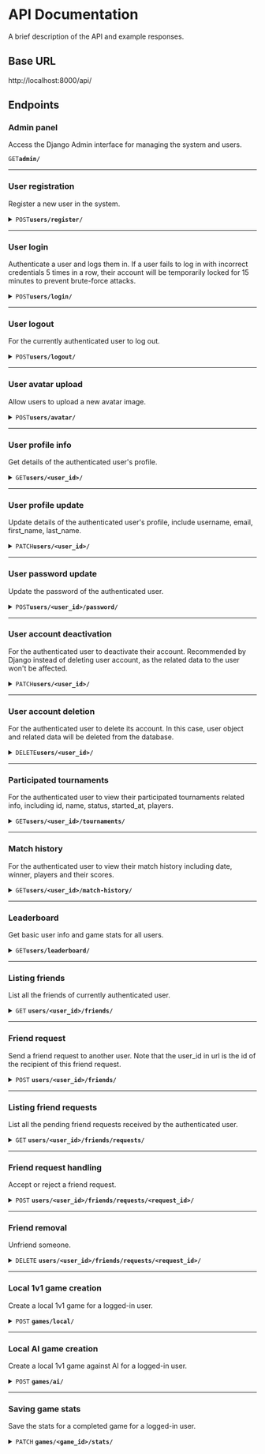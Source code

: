 # API Documentation

A brief description of the API and example responses.

## Base URL

http://localhost:8000/api/

## Endpoints

### Admin panel

Access the Django Admin interface for managing the system and users.

<code>GET</code><code><b>admin/</b></code>

---

### User registration

Register a new user in the system.

<details>
    <summary><code>POST</code><code><b>users/register/</b></code></summary>

- **Expected Request Body**:
    ```json
    {
        "username": "user1",
        "password1": "securepassword123",
        "password2": "securepassword123"
    }
    ```
- **Response**
    - **201**
        ```json
        {
            "id": 1,
            "username": "user1",
            "message": "User created."
        }
        ```
    - **400**
        ```json
        {
            "errors": {"username": ["A user with that username already exists."]}
        }
        ```

</details>

---

### User login

Authenticate a user and logs them in. If a user fails to log in with incorrect credentials 5 times in a row, their account will be temporarily locked for 15 minutes to prevent brute-force attacks.

<details>
    <summary><code>POST</code><code><b>users/login/</b></code></summary>

- **Expected Request Body**:
    ```json
    {
        "username": "user1",
        "password": "securepassword123"
    }
    ```
- **Response**
    - **200**
        ```json
        {
            "id": 1,
            "username": "user1",
            "message": "Login successful."
        }
        ```
    - **400**
        - When the user is already logged in
            ```json
            {
                "errors": "User is already authenticated."
            }
            ```
    - **401**
            ```json
            {
                "errors": "Invalid password."
            }
            ```
            ```json
            {
                "errors": "Username does not exist."
            }
            ```
        - When username and/or password are/is missing
            ```json
            {
                "errors": "Username and password are required."
            }
            ```
    - **403**
        - When the user fails to log in due to incorrect credentials 5 times in a row
            ```json
            {
                "error": "Locked out due to too many login failures."
            }
            ```

</details>

---

### User logout

For the currently authenticated user to log out.

<details>
    <summary><code>POST</code><code><b>users/logout/</b></code></summary>

- **Response**
    - **200**
        ```json
        {
            "id": 1,
            "username": "user1",
            "message": "Logout successful."
        }
        ```
    - **401**
        - When the user is not logged in
            ```json
            {
                "errors": "User is not authenticated."
            }
            ```

</details>

---

### User avatar upload

Allow users to upload a new avatar image.

<details>
    <summary><code>POST</code><code><b>users/avatar/</b></code></summary>

- **Expected Request Body**:
    The request should be a `multipart/form-data` request with the following field:
    `avatar: The avatar image file (JPG, JPEG, PNG) to be uploaded.`
- **Response**
    - **200**
        ```json
        {
            "id": 1,
            "username": "user1",
            "message": "Avatar updated.",
            "avatar_url": "/media/avatars/1/<filename>"
        }
        ```
    - **400**
        - When the file extension is not allowed
            ```json
            {
                "errors": {
                    "avatar": [
                        "File extension “gif” is not allowed. Allowed extensions are: jpg, jpeg, png."
                    ]
                }
            }
            ```
        - When the file size exceeds the limit
            ```json
            {
                "errors": {
                    "avatar": [
                        "File size exceeds the limit <MAX_FILE_SIZE> MB."
                    ]
                }
            }
            ```
        - When no file is uploaded
            ```json
            {
                "errors": "No file uploaded."
            }
            ```

</details>

---

### User profile info

Get details of the authenticated user's profile.

<details>
    <summary><code>GET</code><code><b>users/&lt;user_id&gt;/</b></code></summary>

- **Response**
    - **200**
        ```json
        {
            "id": 1,
            "username": "user1",
            "avatar": "/media/avatars/1/<filename>",
            "email": "<email>",
            "extra_fields": "..."
        }
        ```
    - **401**
        - When the user is not authenticated
            ```json
            {
                "errors": "User is not authenticated."
            }
            ```
    - **403**
        - When the user_id in url does not match the authenticated user's id
            ```json
            {
                "errors": "You do not have permission to access this user's profile."
            }
            ```

</details>

---

### User profile update

Update details of the authenticated user's profile, include username, email, first_name, last_name.


<details>
    <summary><code>PATCH</code><code><b>users/&lt;user_id&gt;/</b></code></summary>

- **Expected Request Body**:
    ```json
    {
        "username": "test_update",
        "email": "test_update@email.com",
        "first_name": "test_update",
        "last_name": "test_update"
    }
- **Response**
    - **200**
        ```json
        {
            "id": 1,
            "username": "test_update",
            "message": "User profile updated."
        }
        ```
    - **401**
        - When the user is not authenticated
            ```json
            {
                "errors": "User is not authenticated."
            }
            ```
    - **403**
        - When the user_id in url does not match the authenticated user's id
            ```json
            {
                "errors": "You do not have permission to access this user's profile."
            }
            ```

</details>

---

### User password update

Update the password of the authenticated user.

<details>
    <summary><code>POST</code><code><b>users/&lt;user_id&gt;/password/</b></code></summary>

- **Expected Request Body**:
    ```json
    {
        "new_password1": "securepassword456",
        "new_password2": "securepassword456"
    }
- **Response**
    - **200**
        ```json
        {
            "id": 1,
            "username": "user1",
            "message": "User password updated."
        }
        ```
    - **400**
        ```json
        {
            "errors": {
                "new_password2": [
                    "The two password fields didn’t match."
                ]
            }
        }
        ```
        ```json
        {
            "errors": {
                "new_password1": [
                    "New password cannot be the same as the old one."
                ]
            }
        }
        ```
    - **401**
        - When the user is not authenticated
            ```json
            {
                "errors": "User is not authenticated."
            }
            ```
    - **403**
        - When the user_id in url does not match the authenticated user's id
            ```json
            {
                "errors": "You do not have permission to update password of this user."
            }
            ```

</details>

---

### User account deactivation

For the authenticated user to deactivate their account. Recommended by Django instead of deleting user account, as the related data to the user won't be affected.

<details>
    <summary><code>PATCH</code><code><b>users/&lt;user_id&gt;/</b></code></summary>

- **Expected Request Body**:
    ```json
    {
        "deactivate": true
    }
    ```
- **Response**
    - **200**
        ```json
        {
            "id": 1,
            "username": "user1",
            "message": "Account deactivated."
        }
        ```
    - **401**
        - When the user is not authenticated
            ```json
            {
                "errors": "User is not authenticated."
            }
            ```
    - **403**
        - When the user_id in url does not match the authenticated user's id
            ```json
            {
                "errors": "You do not have permission to access this user's profile."
            }
            ```

</details>

---

### User account deletion

For the authenticated user to delete its account. In this case, user object and related data will be deleted from the database.

<details>
    <summary><code>DELETE</code><code><b>users/&lt;user_id&gt;/</b></code></summary>

- **Response**
    - **200**
        ```json
        {
            "id": 1,
            "username": "user1",
            "message": "Account deleted."
        }
        ```
    - **401**
        - When the user is not authenticated
            ```json
            {
                "errors": "User is not authenticated."
            }
            ```
    - **403**
        - When the user_id in url does not match the authenticated user's id
            ```json
            {
                "errors": "You do not have permission to access this user's profile."
            }
            ```

</details>

---

### Participated tournaments

For the authenticated user to view their participated tournaments related info, including id, name, status, started_at, players.

<details>
    <summary><code>GET</code><code><b>users/&lt;user_id&gt;/tournaments/</b></code></summary>

- **Response** 
    - **200**
        ```json
        {
            "participated_tournaments": [
                {
                    "id": 1,
                    "name": "Player1's game",
                    "status": "PENDING",
                    "started_at": null,
                    "players": [
                        "user1",
                        "user2",
                        "user3"
                    ]
                }
                "... more items ..."
            ]
        }
    - **401**
        - When the user is not authenticated
            ```json
            {
                "errors": "User is not authenticated."
            }
            ```
    - **403**
        - When the user_id in url does not match the authenticated user's id
            ```json
            {
                "errors": "You do not have permission to view participated tournaments of this user."
            }
            ```

</details>

---

### Match history

For the authenticated user to view their match history including date, winner, players and their scores.

<details>
    <summary><code>GET</code><code><b>users/&lt;user_id&gt;/match-history/</b></code></summary>

- **Response**
    - **200**
        ```json
        {
            "match_history": [
                {
                    "game_id": 2,
                    "date_played": "YYYY-MM-DDTHH:MM:SS.sssZ",
                    "player1:": "user1",
                    "player2": "user2",
                    "winner": "user2",
                    "player1_score": 7,
                    "player2_score": 10
                },
                {
                    "game_id": 1,
                    "date_played": "YYYY-MM-DDTHH:MM:SS.sssZ",
                    "player1:": "user1",
                    "player2": "user2",
                    "winner": "user1",
                    "player1_score": 10,
                    "player2_score": 8
                }
                "... more items ..."
            ]
        }
        ```
    - **401**
        - When the user is not authenticated
            ```json
            {
                "errors": "User is not authenticated."
            }
            ```
    - **403**
        - When the user_id in url does not match the authenticated user's id
            ```json
            {
                "errors": "You do not have permission to view match history of this user."
            }
            ```

</details>

---

### Leaderboard

Get basic user info and game stats for all users.

<details>
    <summary><code>GET</code><code><b>users/leaderboard/</b></code></summary>

- **Response**
    - **200**
        ```json
        [
            {
                "id": 1,
                "username": "user1",
                "avatar": "/media/avatars/1/<filename>",
                "score": 100,
                "rank": 1,
                "extra_fields": "..."
            },
            {
                "id": 2,
                "username": "user2",
                "avatar": "/media/avatars/2/<filename>",
                "score": 80,
                "rank": 2,
                "extra_fields": "..."
            }
            "... more items ..."
        ]
        ```

</details>

---

### Listing friends

List all the friends of currently authenticated user.

<details>
    <summary>
        <code>GET</code>
        <code><b>users/&lt;user_id&gt;/friends/</b></code>
    </summary>

- **Response**
    - **200**
        ```json
        {
            "friends": [
                {
                    "id": 2,
                    "username": "user2",
                    "avatar": "/media/avatars/2/<filename>"
                }
                "... more items ..."
            ]
        }
        ```
    - **401**
        - When the user is not authenticated
            ```json
            {
                "errors": "User is not authenticated."
            }
            ```
    - **403**
        - When the user_id in url does not match the authenticated user's id
            ```json
            {
                "errors": "You do not have permission to view friends of this user."
            }
            ```

</details>

---

### Friend request

Send a friend request to another user. Note that the user_id in url is the id of the recipient of this friend request.

<details>
    <summary>
        <code>POST</code>
        <code><b>users/&lt;user_id&gt;/friends/</b></code>
    </summary>

- **Response**
    - **201**
        ```json
        {
            "message": "Friend request sent."
        }
        ```
    - **400**
        - When the user_id in url matches the authenticated user's id
            ```json
            {
                "errors": "You cannot send a friend request to yourself."
            }
            ```
    - **401**
        - When the user is not authenticated
            ```json
            {
                "errors": "User is not authenticated."
            }
            ```
    - **404**
        - When the recipient's id does not exist in database
            ```json
            {
                "errors": "Recipient of the friend request not found."
            }
            ```

</details>

---

### Listing friend requests

List all the pending friend requests received by the authenticated user.

<details>
    <summary>
        <code>GET</code>
        <code><b>users/&lt;user_id&gt;/friends/requests/</b></code>
    </summary>

- **Response**
    - **200**
        ```json
        {
            "friend_requests": [
                {
                    "id": 1,
                    "sender": "user1",
                    "sent at": "YYYY-MM-DDTHH:MM:SS.sssZ"
                }
                "... more items ..."
            ]
        }
        ```
    - **401**
        ```json
        {
            "errors": "User is not authenticated."
        }
        ```
    - **403**
        ```json
        {
            "errors": "You do not have permission to view another user's friend requests."
        }
        ```

</details>

---

### Friend request handling

Accept or reject a friend request.

<details>
    <summary>
        <code>POST</code>
        <code><b>users/&lt;user_id&gt;/friends/requests/&lt;request_id&gt;/</b></code>
    </summary>

- **Expected Request Body**:
    ```json
    {
        "accepted": true
    }
    ```
    - `accepted` (**boolean**): Can be **true** or **false** depending on whether the user accepts or rejects.
- **Response**
    - **200**
        ```json
        {
            "message": "Friend request accepted/rejected."
        }
        ```
    - **401**
        ```json
        {
            "errors": "User is not authenticated."
        }
        ```
    - **403**
        ```json
        {
            "errors": "You do not have permission to handle another user's friend request."
        }
        ```
    - **404**
        ```json
        {
            "errors": "friend request not found"
        }
        ```

</details>

---

### Friend removal

Unfriend someone.

<details>
    <summary>
        <code>DELETE</code>
        <code><b>users/&lt;user_id&gt;/friends/requests/&lt;request_id&gt;/</b></code>
    </summary>

- **Response**
    - **204**
    - **400**
        ```json
        {
            "errors": "Not friends with this user(id=5)."
        }
        ```
    - **401**
        ```json
        {
            "errors": "User is not authenticated."
        }
        ```
    - **403**
        ```json
        {
            "errors": "You do not have permission to remove any friend of this user."
        }
        ```

</details>

---

### Local 1v1 game creation

Create a local 1v1 game for a logged-in user.

<details>
    <summary>
        <code>POST</code>
        <code><b>games/local/</b></code>
    </summary>

- **Response**
    - **201**
        ```json
        {
            "message": "Local game created.",
            "game_id": 1
        }
        ```
    - **401**
        ```json
        {
            "errors": "User is not authenticated."
        }
        ```

</details>

---

### Local AI game creation

Create a local 1v1 game against AI for a logged-in user.

<details>
    <summary>
        <code>POST</code>
        <code><b>games/ai/</b></code>
    </summary>

- **Response**
    - **201**
        ```json
        {
            "message": "AI game created.",
            "game_id": 2
        }
        ```
    - **401**
        ```json
        {
            "errors": "User is not authenticated."
        }
        ```

</details>

---

### Saving game stats

Save the stats for a completed game for a logged-in user.

<details>
    <summary>
        <code>PATCH</code>
        <code><b>games/&lt;game_id&gt;/stats/</b></code>
    </summary>

- **Expected Request Body**:
    ```json
    {
        "player1_score": 6,
        "player2_score": 10
    }
    ```
- **Response**
    - **200**
        ```json
        {
            "message": "Game stats saved."
        }
        ```
    - **400**
        - When the data in Json payload is malformed
            ```json
            {
                "errors": "Invalid JSON input."
            }
            ```
        - When errors occur during the form validation
            ```json
            {
                "errors": {
                    "player2_score": [
                        "This field is required."
                    ]
                }
            }
            ```
    - **401**
        ```json
        {
            "errors": "User is not authenticated."
        }
        ```
    - **403**
        - When the logged-in user is not a player of the game
            ```json
            {
                "errors": "You are not part of this game."
            }
            ```
    - **404**
        ```json
        {
            "errors": "Game not found."
        }
        ```

</details>